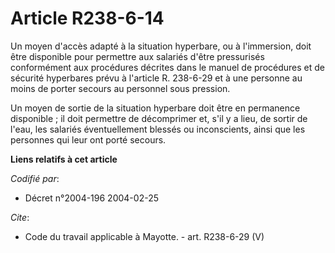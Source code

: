 # Article R238-6-14

Un moyen d'accès adapté à la situation hyperbare, ou à l'immersion, doit être disponible pour permettre aux salariés d'être
pressurisés conformément aux procédures décrites dans le manuel de procédures et de sécurité hyperbares prévu à l'article R.
238-6-29 et à une personne au moins de porter secours au personnel sous pression. 

Un moyen de sortie de la situation hyperbare doit être en permanence disponible ; il doit permettre de décomprimer et, s'il y
a lieu, de sortir de l'eau, les salariés éventuellement blessés ou inconscients, ainsi que les personnes qui leur ont porté
secours.

**Liens relatifs à cet article**

_Codifié par_:

  - Décret n°2004-196 2004-02-25

_Cite_:

  - Code du travail applicable à Mayotte. - art. R238-6-29 (V)
